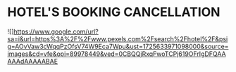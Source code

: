 # HOTEL'S BOOKING CANCELLATION
![]https://www.google.com/url?sa=i&url=https%3A%2F%2Fwww.pexels.com%2Fsearch%2Fhotel%2F&psig=AOvVaw3cWqqPzOfsV74W9Eca7Wpu&ust=1725633971098000&source=images&cd=vfe&opi=89978449&ved=0CBQQjRxqFwoTCPj619OFrIgDFQAAAAAdAAAAABAE
